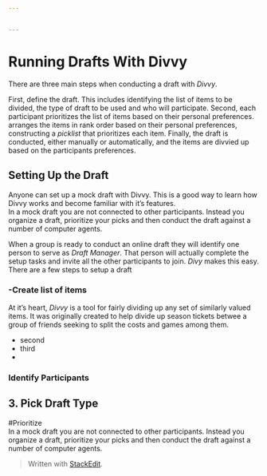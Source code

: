 ```yaml
---


---
```


<h1 id="running-drafts-with-divvy">Running Drafts With Divvy</h1>
<p>There are three main steps when conducting a draft with <em>Divvy</em>.</p>
<p>First, define the draft. This includes identifying the list of items to be divided, the type of draft to be used and who will participate.  Second, each participant prioritizes the list of items based on their personal preferences. arranges the items in rank order based on their personal preferences, constructing a <em>picklist</em> that prioritizes each item.  Finally, the draft is conducted, either manually or automatically, and the items are divvied up based on the participants  preferences.</p>
<h2 id="setting-up-the-draft">Setting Up the Draft</h2>
<p>Anyone can set up a mock draft with Divvy. This is a good way to learn how Divvy works and become familiar with it’s features.<br>
In a mock draft you are not connected to other participants. Instead you organize a draft, prioritize your picks and then conduct the draft against a number of computer agents.</p>
<p>When a group is ready to conduct an online draft they will identify one person to serve as <em>Draft Manager</em>.  That person will actually complete the setup tasks and invite all the other participants to join. <em>Divy</em> makes this easy. There are a few steps to setup a draft</p>
<h3 id="create-list-of-items">-Create list of items</h3>
<p>At it’s heart, <em>Divvy</em> is a tool for fairly dividing up any set of similarly valued  items. It was originally created to help divide up season tickets betwee a group of friends seeking to split the costs and games among them.</p>
<ul>
<li>second</li>
<li>third</li>
<li></li>
</ul>
<h3 id="identify-participants">Identify Participants</h3>
<h2 id="pick-draft-type">3. Pick Draft Type</h2>
<p>#Prioritize<br>
In a mock draft you are not connected to other participants. Instead you organize a draft, prioritize your picks and then conduct the draft against a number of computer agents.</p>
<blockquote>
<p>Written with <a href="https://stackedit.io/">StackEdit</a>.</p>
</blockquote>

